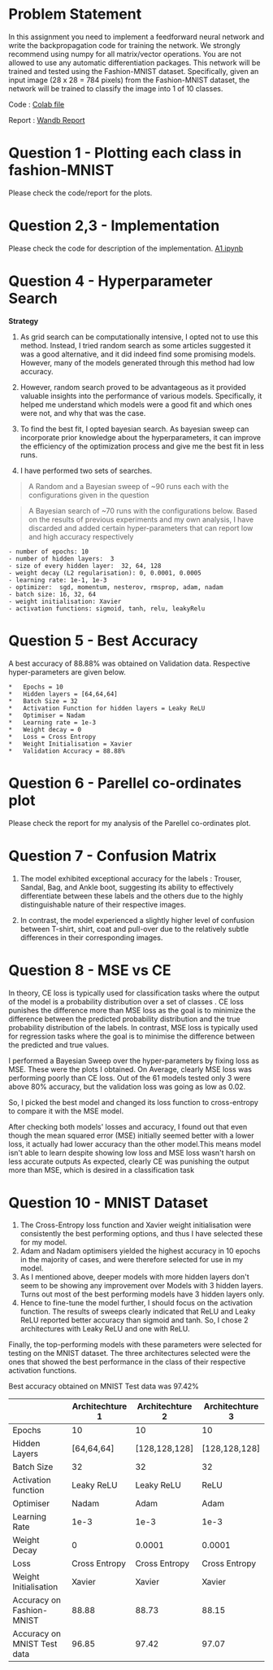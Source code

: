 # Problem Statement
In this assignment you need to implement a feedforward neural network and write the backpropagation code for training the network. We strongly recommend using numpy for all matrix/vector operations. You are not allowed to use any automatic differentiation packages. This network will be trained and
tested using the Fashion-MNIST dataset. Specifically, given an input image (28 x 28 = 784
pixels) from the Fashion-MNIST dataset, the network will be trained to classify the image into 1 of 10 classes.

Code : [Colab file](https://colab.research.google.com/drive/1HEcqh1IquTaSn0VK2-FNe0B-X0b3d_J2#scrollTo=WqY1J3bULCQO&uniqifier=2)

Report : [Wandb Report](https://api.wandb.ai/links/berserank/p00ea7mu)

# Question 1 - Plotting each class in fashion-MNIST

Please check the code/report for the plots.

# Question 2,3 - Implementation

Please check the code for description of the implementation. 
[A1.ipynb](https://github.com/berserank/CS6910/blob/main/CS6910%20-%20Assignment%201/A1.ipynb)

# Question 4 - Hyperparameter Search

**Strategy**

1. As grid search can be computationally intensive, I opted not to use this method. Instead, I tried random search as some articles suggested it was a good alternative, and it did indeed find some promising models. However, many of the models generated through this method had low accuracy. 

2. However, random search proved to be advantageous as it provided valuable insights into the performance of various models. Specifically, it helped me understand which models were a good fit and which ones were not, and why that was the case.

3. To find the best fit, I opted bayesian search. As bayesian sweep can incorporate prior knowledge about the hyperparameters, it can improve the efficiency of the optimization process and give me the best fit in less runs.

4. I have performed two sets of searches.

>A Random and a Bayesian sweep of ~90 runs each with the configurations given in the question

>A Bayesian search of ~70 runs with the configurations below. Based on the results of previous experiments and my own analysis, I have discarded and added certain hyper-parameters that can report low and high accuracy respectively

```
- number of epochs: 10
- number of hidden layers:  3
- size of every hidden layer:  32, 64, 128
- weight decay (L2 regularisation): 0, 0.0001, 0.0005
- learning rate: 1e-1, 1e-3
- optimizer:  sgd, momentum, nesterov, rmsprop, adam, nadam
- batch size: 16, 32, 64
- weight initialisation: Xavier
- activation functions: sigmoid, tanh, relu, leakyRelu

```

# Question 5 - Best Accuracy


A best accuracy of 88.88% was obtained on Validation data. Respective hyper-parameters are given below. 

```
*   Epochs = 10
*   Hidden layers = [64,64,64]
*   Batch Size = 32
*   Activation Function for hidden layers = Leaky ReLU
*   Optimiser = Nadam
*   Learning rate = 1e-3
*   Weight decay = 0
*   Loss = Cross Entropy
*   Weight Initialisation = Xavier
*   Validation Accuracy = 88.88%

```

# Question 6 - Parellel co-ordinates plot

Please check the report for my analysis of the Parellel co-ordinates plot. 


# Question 7 - Confusion Matrix

1. The model exhibited exceptional accuracy for the labels : Trouser, Sandal, Bag, and Ankle boot, suggesting its ability to effectively differentiate between these labels and the others due to the highly distinguishable nature of their respective images.

2. In contrast, the model experienced a slightly higher level of confusion between T-shirt, shirt, coat and pull-over due to the relatively subtle differences in their corresponding images.

# Question 8 - MSE vs CE

In theory, CE loss is typically used for classification tasks where the output of the model is a probability distribution over a set of classes . CE loss punishes the difference more than MSE loss as the goal is to minimize the difference between the predicted probability distribution and the true probability distribution of the labels. In contrast, MSE loss is typically used for regression tasks where the goal is to minimise the difference between the predicted and true values.

I performed a Bayesian Sweep over the hyper-parameters by fixing loss as MSE. These were the plots I obtained. On Average, clearly MSE loss was performing poorly than CE loss. Out of the 61 models tested only 3 were above 80% accuracy, but the validation loss was going as low as 0.02.

So, I picked the best model and changed its loss function to cross-entropy to compare it with the MSE model. 

After checking both models' losses and accuracy, I found out that even though the mean squared error (MSE) initially seemed better with a lower loss, it actually had lower accuracy than the other model.This means model isn't able to learn despite showing low loss and MSE loss wasn't harsh on less accurate outputs
 As expected, clearly CE was punishing the output more than MSE, which is desired in a classification task


# Question 10 - MNIST Dataset

1. The Cross-Entropy loss function and Xavier weight initialisation were consistently the best performing options, and thus I have selected these for my model.
2. Adam and Nadam optimisers yielded the highest accuracy in 10 epochs in the majority of cases, and were therefore selected for use in my model.
3. As I mentioned above, deeper models with more hidden layers don't seem to be showing any improvement over Models with 3 hidden layers. Turns out most of the best performing models have 3 hidden layers only.
4. Hence to fine-tune the model further, I should focus on the activation function. The results of sweeps clearly indicated that ReLU and Leaky ReLU reported better accuracy than sigmoid and tanh. So, I chose 2 architectures with Leaky ReLU and one with ReLU.

Finally, the top-performing models with these parameters were selected for testing on the MNIST dataset. The three architectures selected were the ones that showed the best performance in the class of their respective activation functions.

Best accuracy obtained on MNIST Test data was 97.42%

| | Architechture 1 | Architechture 2 | Architechture 3|
|----------|----------|----------|----------|
| Epochs | 10 | 10 | 10 |
| Hidden Layers | [64,64,64] | [128,128,128] |  [128,128,128]|
| Batch Size | 32 | 32 | 32|
| Activation function | Leaky ReLU |  Leaky ReLU | ReLU |
| Optimiser | Nadam | Adam | Adam |
| Learning Rate | 1e-3 | 1e-3 | 1e-3 |
| Weight Decay | 0 | 0.0001 | 0.0001 |
| Loss | Cross Entropy | Cross Entropy | Cross Entropy |
| Weight Initialisation | Xavier | Xavier | Xavier |
| Accuracy on Fashion-MNIST | 88.88 | 88.73 | 88.15  |
| Accuracy on MNIST Test data| 96.85 | 97.42| 97.07 |






